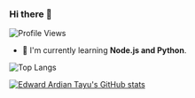 ### Hi there 👋

![Profile Views](https://komarev.com/ghpvc/?username=your-github-edwardardian)

- 🌱 I'm currently learning **Node.js and Python**.

![Top Langs](https://github-readme-stats.vercel.app/api/top-langs/?username=edwardardian&theme=dracula)

[![Edward Ardian Tayu's GitHub stats](https://github-readme-stats.vercel.app/api?username=edwardardian&theme=dracula&show_icons=true)](https://github.com/edwardardian/github-readme-stats)

<!--
**edwardardian/edwardardian** is a ✨ _special_ ✨ repository because its `README.md` (this file) appears on your GitHub profile.

Here are some ideas to get you started:

- 🔭 I’m currently working on ...
- 🌱 I’m currently learning ...
- 👯 I’m looking to collaborate on ...
- 🤔 I’m looking for help with ...
- 💬 Ask me about ...
- 📫 How to reach me: ...
- 😄 Pronouns: ...
- ⚡ Fun fact: ...
-->
